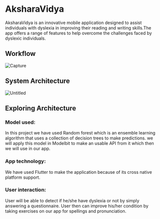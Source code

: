 # AksharaVidya
AksharaVidya is an innovative mobile application designed to assist individuals with dyslexia in improving their reading and writing skills.The app offers a range of features to help overcome the challenges faced by dyslexic individuals.

## Workflow
![Capture](https://github.com/yvarsh55/Book_Recommend/assets/104003929/08cff678-ca87-4cef-b541-12b35a894d03)

## System Architecture
![Untitled](https://github.com/yvarsh55/Book_Recommend/assets/104003929/e10e2b10-00e9-41da-aff4-24f638ce5e39)

## Exploring Architecture

### Model used:
In this project we have used Random forest which is an ensemble learning algorithm that uses a collection of decision trees to make predictions. we will apply this model in Modelbit to make an usable API from it which then we will use in our app. 

### App technology:
We have used Flutter to make the application because of its cross native platform support.

### User interaction:
User will be able to detect if he/she have dyslexia or not by simply answering a questionnaire.
User then can improve his/her condition by taking exercises on our app for spellings and pronunciation.




